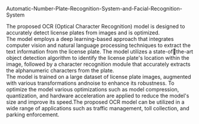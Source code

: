 Automatic-Number-Plate-Recognition-System-and-Facial-Recognition-System

The proposed OCR (Optical Character Recognition) model is designed to accurately detect license plates from images and is optimized.
<br>
The model employs a deep learning-based approach that integrates computer vision and natural language processing techniques to extract the text information from the license plate. The model utilizes a state-ofthe-art object detection algorithm to identify the license plate's location within the image, followed by a character recognition module that accurately extracts the alphanumeric characters from the plate.
<br>
The model is trained on a large dataset of license plate images, augmented with various transformations andnoise to  enhance its robustness. To optimize the model various optimizations such as model compression, quantization, and hardware acceleration are applied to reduce the model's size and improve its speed.The proposed OCR model can be utilized in a wide range of applications such as traffic management, toll collection, and parking enforcement.
